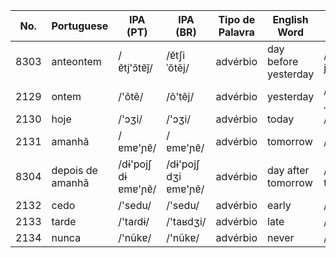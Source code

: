 
| No. | Portuguese | IPA (PT) | IPA (BR) | Tipo de Palavra | English Word | English IPA | Spanish Word | Spanish IPA |
|-----|------------|----------|----------|-----------------|--------------|-------------|--------------|-------------|
| 8303 | anteontem | /ɐ̃tj'ɔ̃tɐ̃j̃/ | /ɐ̃tʃiˈõtẽj/ | advérbio | day before yesterday | /deɪ bɪ'fɔr jɛstɚ'deɪ/ | anteayer | /antea'ʝeɾ/ |
| 2129 | ontem | /'õtẽ/ | /õ'tẽj/ | advérbio | yesterday | /'jɛstɚˌdeɪ/ | ayer | /a'ʝeɾ/ |
| 2130 | hoje | /'ɔʒi/ | /'ɔʒi/ | advérbio | today | /tə'deɪ/ | hoy | /hoj/ |
| 2131 | amanhã | /ɐmɐ'ɲɐ̃/ | /ɐmɐ'ɲɐ̃/ | advérbio | tomorrow | /tə'mɑroʊ/ | mañana | /ma'ɲana/ |
| 8304 | depois de amanhã | /dɨ'pojʃ dɨ ɐmɐ'ɲɐ̃/ | /dɨ'pojʃ dʒi ɐmɐ'ɲɐ̃/ | advérbio | day after tomorrow | /deɪ 'æftɚ tə'mɑroʊ/ | pasado mañana | /pa'saðo ma'ɲana/ |
| 2132 | cedo | /'sedu/ | /'sedu/ | advérbio | early | /'ɜrli/ | temprano | /tem'prano/ |
| 2133 | tarde | /'taɾdɨ/ | /'taʁdʒi/ | advérbio | late | /leɪt/ | tarde | /'tarðe/ |
| 2134 | nunca | /'nũkɐ/ | /'nũkɐ/ | advérbio | never | /'nɛvɚ/ | nunca | /'ŋunka/ |
